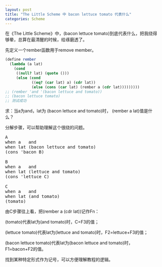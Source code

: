 ```yaml
---
layout: post
title: "The Little Scheme 中 bacon lettuce tomato 代表什么"
categories: Scheme
---
```


在《The Little Scheme》中，(bacon lettuce tomato)到底代表什么，把我绕得够晕，总算在最清醒的时候，给琢磨透了。

先定义一个rember函数用于remove member。
```scheme
(define rember
  (lambda (a lat)
    (cond
     ((null? lat) (quote ()))
     (else (cond
            ((eq? (car lat) a) (cdr lat))
            (else (cons (car lat) (rember a (cdr lat)))))))))
;; (rember 'and '(bacon lettuce and tomato))
;; (bacon lettuce tomato)
;; 测试成功
```
求：当a为and，lat为 (bacon lettuce and tomato)时， (rember a lat)值是什么？

分解步骤，可以帮助理解这个很绕的问题。
<pre>
A
when a   and
when lat (bacon lettuce and tomato)
(cons 'bacon B)

B
when a   and
when lat (lettuce and tomato)
(cons 'lettuce C)

C
when a   and
when lat (and tomato)
(tomato)
</pre>

由C步骤往上看，把(rember a (cdr lat))记作Fn：

(tomato)代表lat为(and tomato)时，C=F3的值；

(lettuce tomato)代表lat为(lettuce and tomato)时，F2=lettuce+F3的值；

(bacon lettuce tomato)代表lat为(bacon lettuce and tomato)时，F1=bacon+F2的值。

找到某种特定形式作为记号，可以方便理解教程的逻辑。
